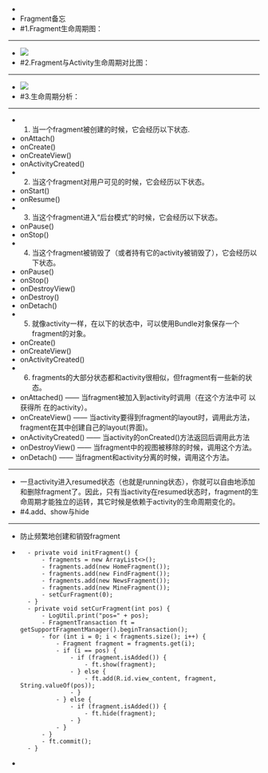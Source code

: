-
- Fragment备忘
- #1.Fragment生命周期图：
- ---
- ![](680065-92582d8bd3f15a2a.png)
- #2.Fragment与Activity生命周期对比图：
- ---
- ![](680065-502af1789ad5ef3c.png)
- #3.生命周期分析：
- ---
- 1. 当一个fragment被创建的时候，它会经历以下状态.
- onAttach()
- onCreate()
- onCreateView()
- onActivityCreated()
- 2. 当这个fragment对用户可见的时候，它会经历以下状态。
- onStart()
- onResume()
- 3. 当这个fragment进入“后台模式”的时候，它会经历以下状态。
- onPause()
- onStop()
- 4. 当这个fragment被销毁了（或者持有它的activity被销毁了），它会经历以下状态。
- onPause()
- onStop()
- onDestroyView()
- onDestroy()
- onDetach()
- 5. 就像activity一样，在以下的状态中，可以使用Bundle对象保存一个fragment的对象。
- onCreate()
- onCreateView()
- onActivityCreated()
- 6. fragments的大部分状态都和activity很相似，但fragment有一些新的状态。
- onAttached() —— 当fragment被加入到activity时调用（在这个方法中可 以获得所 在的activity）。
- onCreateView() —— 当activity要得到fragment的layout时，调用此方法，fragment在其中创建自己的layout(界面)。
- onActivityCreated() —— 当activity的onCreated()方法返回后调用此方法
- onDestroyView() —— 当fragment中的视图被移除的时候，调用这个方法。
- onDetach() —— 当fragment和activity分离的时候，调用这个方法。
- ---
- 一旦activity进入resumed状态（也就是running状态），你就可以自由地添加和删除fragment了。因此，只有当activity在resumed状态时，fragment的生命周期才能独立的运转，其它时候是依赖于activity的生命周期变化的。
- #4.add、show与hide
- ---
- 防止频繁地创建和销毁fragment
- ```
	- private void initFragment() {
		- fragments = new ArrayList<>();
		- fragments.add(new HomeFragment());
		- fragments.add(new FindFragment());
		- fragments.add(new NewsFragment());
		- fragments.add(new MineFragment());
		- setCurFragment(0);
	- }
	- private void setCurFragment(int pos) {
		- LogUtil.print("pos=" + pos);
		- FragmentTransaction ft = getSupportFragmentManager().beginTransaction();
		- for (int i = 0; i < fragments.size(); i++) {
			- Fragment fragment = fragments.get(i);
			- if (i == pos) {
				- if (fragment.isAdded()) {
					- ft.show(fragment);
				- } else {
					- ft.add(R.id.view_content, fragment, String.valueOf(pos));
				- }
			- } else {
				- if (fragment.isAdded()) {
					- ft.hide(fragment);
				- }
			- }
		- }
		- ft.commit();
	- }
- ```